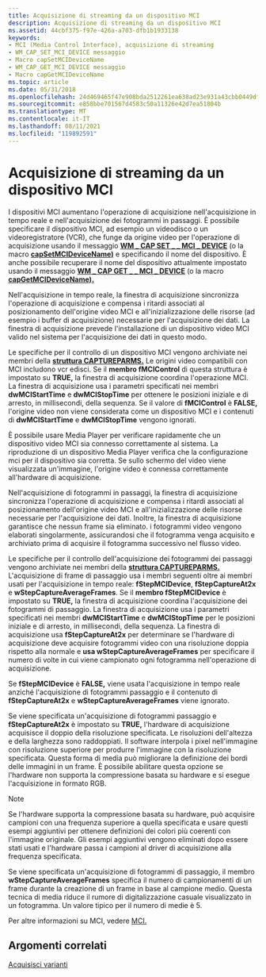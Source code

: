 ```yaml
---
title: Acquisizione di streaming da un dispositivo MCI
description: Acquisizione di streaming da un dispositivo MCI
ms.assetid: 44cbf375-f97e-426a-a703-dfb1b1933138
keywords:
- MCI (Media Control Interface), acquisizione di streaming
- WM_CAP_SET_MCI_DEVICE messaggio
- Macro capSetMCIDeviceName
- WM_CAP_GET_MCI_DEVICE messaggio
- Macro capGetMCIDeviceName
ms.topic: article
ms.date: 05/31/2018
ms.openlocfilehash: 24d469465f47e908bda2512261ea638ad23e931a43cbb0449df676829469c3d9
ms.sourcegitcommit: e858bbe701567d4583c50a11326e42d7ea51804b
ms.translationtype: MT
ms.contentlocale: it-IT
ms.lasthandoff: 08/11/2021
ms.locfileid: "119892591"
---
```

# <a name="streaming-capture-from-an-mci-device"></a>Acquisizione di streaming da un dispositivo MCI

I dispositivi MCI aumentano l'operazione di acquisizione nell'acquisizione in tempo reale e nell'acquisizione dei fotogrammi in passaggi. È possibile specificare il dispositivo MCI, ad esempio un videodisco o un videoregistratore (VCR), che funge da origine video per l'operazione di acquisizione usando il messaggio [**WM \_ CAP SET \_ \_ MCI \_ DEVICE**](wm-cap-set-mci-device.md) (o la macro [**capSetMCIDeviceName)**](/windows/desktop/api/Vfw/nf-vfw-capsetmcidevicename) e specificando il nome del dispositivo. È anche possibile recuperare il nome del dispositivo attualmente impostato usando il messaggio [**WM \_ CAP GET \_ \_ MCI \_ DEVICE**](wm-cap-get-mci-device.md) (o la macro [**capGetMCIDeviceName).**](/windows/desktop/api/Vfw/nf-vfw-capgetmcidevicename)

Nell'acquisizione in tempo reale, la finestra di acquisizione sincronizza l'operazione di acquisizione e compensa i ritardi associati al posizionamento dell'origine video MCI e all'inizializzazione delle risorse (ad esempio i buffer di acquisizione) necessarie per l'acquisizione dei dati. La finestra di acquisizione prevede l'installazione di un dispositivo video MCI valido nel sistema per l'acquisizione dei dati in questo modo.

Le specifiche per il controllo di un dispositivo MCI vengono archiviate nei membri della [**struttura CAPTUREPARMS.**](/windows/win32/api/vfw/ns-vfw-captureparms) Le origini video compatibili con MCI includono vcr edisci. Se il **membro fMCIControl** di questa struttura è impostato su **TRUE,** la finestra di acquisizione coordina l'operazione MCI. La finestra di acquisizione usa i parametri specificati nei membri **dwMCIStartTime** e **dwMCIStopTime** per ottenere le posizioni iniziale e di arresto, in millisecondi, della sequenza. Se il valore di **fMCIControl** è **FALSE,** l'origine video non viene considerata come un dispositivo MCI e i contenuti di **dwMCIStartTime** e **dwMCIStopTime** vengono ignorati.

È possibile usare Media Player per verificare rapidamente che un dispositivo video MCI sia connesso correttamente al sistema. La riproduzione di un dispositivo Media Player verifica che la configurazione mci per il dispositivo sia corretta. Se sullo schermo del video viene visualizzata un'immagine, l'origine video è connessa correttamente all'hardware di acquisizione.

Nell'acquisizione di fotogrammi in passaggi, la finestra di acquisizione sincronizza l'operazione di acquisizione e compensa i ritardi associati al posizionamento dell'origine video MCI e all'inizializzazione delle risorse necessarie per l'acquisizione dei dati. Inoltre, la finestra di acquisizione garantisce che nessun frame sia eliminato. i fotogrammi video vengono elaborati singolarmente, assicurandosi che il fotogramma venga acquisito e archiviato prima di acquisire il fotogramma successivo nel flusso video.

Le specifiche per il controllo dell'acquisizione dei fotogrammi dei passaggi vengono archiviate nei membri della [**struttura CAPTUREPARMS.**](/windows/win32/api/vfw/ns-vfw-captureparms) L'acquisizione di frame di passaggio usa i membri seguenti oltre ai membri usati per l'acquisizione in tempo reale: **fStepMCIDevice**, **fStepCaptureAt2x** e **wStepCaptureAverageFrames**. Se il **membro fStepMCIDevice** è impostato su **TRUE,** la finestra di acquisizione coordina l'acquisizione dei fotogrammi di passaggio. La finestra di acquisizione usa i parametri specificati nei membri **dwMCIStartTime** e **dwMCIStopTime** per le posizioni iniziale e di arresto, in millisecondi, della sequenza. La finestra di acquisizione usa **fStepCaptureAt2x** per determinare se l'hardware di acquisizione deve acquisire fotogrammi video con una risoluzione doppia rispetto alla normale e **usa wStepCaptureAverageFrames** per specificare il numero di volte in cui viene campionato ogni fotogramma nell'operazione di acquisizione.

Se **fStepMCIDevice** è **FALSE,** viene usata l'acquisizione in tempo reale anziché l'acquisizione di fotogrammi passaggio e il contenuto di **fStepCaptureAt2x** e **wStepCaptureAverageFrames** viene ignorato.

Se viene specificata un'acquisizione di fotogrammi passaggio e **fStepCaptureAt2x** è impostato su **TRUE,** l'hardware di acquisizione acquisisce il doppio della risoluzione specificata. Le risoluzioni dell'altezza e della larghezza sono raddoppiati. Il software interpola i pixel nell'immagine con risoluzione superiore per produrre l'immagine con la risoluzione specificata. Questa forma di media può migliorare la definizione dei bordi delle immagini in un frame. È possibile abilitare questa opzione se l'hardware non supporta la compressione basata su hardware e si esegue l'acquisizione in formato RGB.

> [!Note]  
> Se l'hardware supporta la compressione basata su hardware, può acquisire campioni con una frequenza superiore a quella specificata e usare questi esempi aggiuntivi per ottenere definizioni dei colori più coerenti con l'immagine originale. Gli esempi aggiuntivi vengono eliminati dopo essere stati usati e l'hardware passa i campioni al driver di acquisizione alla frequenza specificata.

 

Se viene specificata un'acquisizione di fotogrammi di passaggio, il membro **wStepCaptureAverageFrames** specifica il numero di campionamenti di un frame durante la creazione di un frame in base al campione medio. Questa tecnica di media riduce il rumore di digitalizzazione casuale visualizzato in un fotogramma. Un valore tipico per il numero di medie è 5.

Per altre informazioni su MCI, vedere [MCI.](mci.md)

## <a name="related-topics"></a>Argomenti correlati

<dl> <dt>

[Acquisisci varianti](capture-variations.md)
</dt> </dl>

 

 




